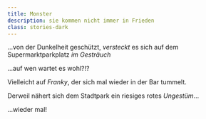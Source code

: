 ```yaml
---
title: Monster
description: sie kommen nicht immer in Frieden
class: stories-dark
---
```


...von der Dunkelheit geschützt, *versteckt* es sich auf dem Supermarktparkplatz *im Gesträuch*

...auf wen wartet es wohl?!?

<fetchimage folder="hasi/" image="Monster_a5dnjv"></fetchimage>

Vielleicht auf *Franky*, der sich mal wieder in der Bar tummelt.

<fetchimage folder="hasi/" image="Franky_zz3hix"></fetchimage>

Derweil nähert sich dem Stadtpark ein riesiges rotes *Ungestüm*... 

<fetchimage folder="hasi/" image="Fackel_Im_Schnee_sidqoy"></fetchimage>

...wieder mal!